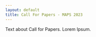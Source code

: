 ```yaml
---
layout: default
title: Call For Papers - MAPS 2023
---
```


Text about Call for Papers. Lorem Ipsum.
